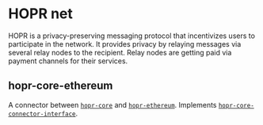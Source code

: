 # HOPR net

HOPR is a privacy-preserving messaging protocol that incentivizes users to participate in the network. It provides privacy by relaying messages via several relay nodes to the recipient. Relay nodes are getting paid via payment channels for their services.

## hopr-core-ethereum

A connector between [`hopr-core`](https://github.com/hoprnet/hopr-core) and [`hopr-ethereum`](https://github.com/hoprnet/hopr-ethereum). Implements [`hopr-core-connector-interface`](https://github.com/hoprnet/hopr-core-connector-interface).